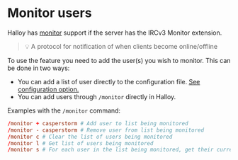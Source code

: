 # Monitor users

Halloy has [monitor](https://ircv3.net/specs/extensions/monitor) support if the server has the IRCv3 Monitor extension.

> 💡 A protocol for notification of when clients become online/offline

To use the feature you need to add the user(s) you wish to monitor. This can be done in two ways:

* You can add a list of user directly to the configuration file. [See configuration option.](../configuration/servers.html#monitor)
* You can add users through `/monitor` directly in Halloy. 

Examples with the `/monitor` command:

```toml
/monitor + casperstorm # Add user to list being monitored
/monitor - casperstorm # Remove user from list being monitored
/monitor c # Clear the list of users being monitored
/monitor l # Get list of users being monitored
/monitor s # For each user in the list being monitored, get their current status
```
